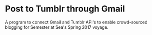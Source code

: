 # Post to Tumblr through Gmail

A program to connect Gmail and Tumblr API's to enable crowd-sourced blogging for Semester at Sea's Spring 2017 voyage.

